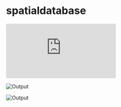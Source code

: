 # spatialdatabase

![Project Details and Report](https://github.com/mukeshkdangi/spatialdatabase/blob/master/Convex%20Hull%20HW3.3.pdf)

![Output](https://s3.amazonaws.com/dbprojects/Screen+Shot+2018-06-17+at+11.22.58+PM.png)

![Output](https://s3.amazonaws.com/dbprojects/Screen+Shot+2018-06-17+at+11.32.11+PM.png)
